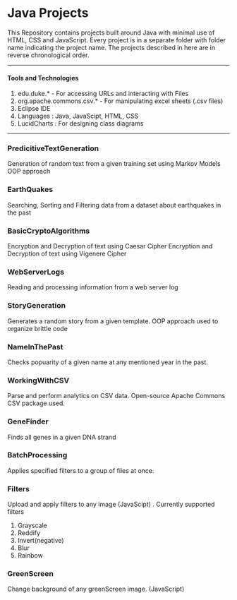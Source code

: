 # Java Projects

This Repository contains projects built around Java with minimal use of HTML, CSS and JavaScript. Every project is in a separate folder with folder name indicating the project name. The projects described in here are in reverse chronological order. 

---

#### Tools and Technologies
1. edu.duke.* - For accessing URLs and interacting with Files
2. org.apache.commons.csv.* - For manipulating excel sheets (.csv files)
3. Eclipse IDE
4. Languages : Java, JavaScipt, HTML, CSS
5. LucidCharts : For designing class diagrams

---

### PredicitiveTextGeneration
Generation of random text from a given training set using Markov Models
OOP approach

### EarthQuakes
Searching, Sorting and Filtering data from a dataset about earthquakes in the past

### BasicCryptoAlgorithms
Encryption and Decryption of text using Caesar Cipher
Encryption and Decryption of text using Vigenere Cipher

### WebServerLogs
Reading and processing information from a web server log

### StoryGeneration
Generates a random story from a given template.
OOP approach used to organize brittle code

### NameInThePast
Checks popuarity of a given name at any mentioned year in the past. 

### WorkingWithCSV
Parse and perform analytics on CSV data.
Open-source Apache Commons CSV package used.

### GeneFinder
Finds all genes in a given DNA strand

### BatchProcessing
Applies specified filters to a group of files at once. 

### Filters
Upload and apply filters to any image (JavaScipt) . Currently supported filters 
1. Grayscale
2. Reddify 
3. Invert(negative)
4. Blur
5. Rainbow

### GreenScreen
Change background of any greenScreen image. (JavaScript)
